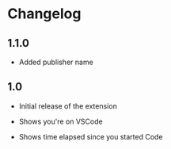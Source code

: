 # Changelog

## 1.1.0

-   Added publisher name

## 1.0

-   Initial release of the extension

-   Shows you're on VSCode

-   Shows time elapsed since you started Code
